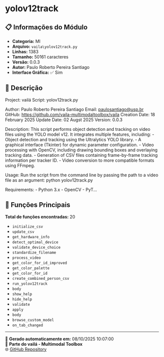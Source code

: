 # yolov12track

## 📋 Informações do Módulo

- **Categoria:** Ml
- **Arquivo:** `vaila\yolov12track.py`
- **Linhas:** 1383
- **Tamanho:** 50161 caracteres
- **Versão:** 0.0.3
- **Autor:** Paulo Roberto Pereira Santiago
- **Interface Gráfica:** ✅ Sim

## 📖 Descrição


Project: vailá
Script: yolov12track.py

Author: Paulo Roberto Pereira Santiago
Email: paulosantiago@usp.br
GitHub: https://github.com/vaila-multimodaltoolbox/vaila
Creation Date: 18 February 2025
Update Date: 02 Augst 2025
Version: 0.0.3

Description:
    This script performs object detection and tracking on video files using the YOLO model v12.
    It integrates multiple features, including:
      - Object detection and tracking using the Ultralytics YOLO library.
      - A graphical interface (Tkinter) for dynamic parameter configuration.
      - Video processing with OpenCV, including drawing bounding boxes and overlaying tracking data.
      - Generation of CSV files containing frame-by-frame tracking information per tracker ID.
      - Video conversion to more compatible formats using FFmpeg.

Usage:
    Run the script from the command line by passing the path to a video file as an argument:
            python yolov12track.py

Requirements:
    - Python 3.x
    - OpenCV
    - PyT...

## 🔧 Funções Principais

**Total de funções encontradas:** 20

- `initialize_csv`
- `update_csv`
- `get_hardware_info`
- `detect_optimal_device`
- `validate_device_choice`
- `standardize_filename`
- `process_video`
- `get_color_for_id_improved`
- `get_color_palette`
- `get_color_for_id`
- `create_combined_person_csv`
- `run_yolov12track`
- `body`
- `show_help`
- `hide_help`
- `validate`
- `apply`
- `body`
- `browse_custom_model`
- `on_tab_changed`




---

📅 **Gerado automaticamente em:** 08/10/2025 10:07:00  
🔗 **Parte do vailá - Multimodal Toolbox**  
🌐 [GitHub Repository](https://github.com/vaila-multimodaltoolbox/vaila)
